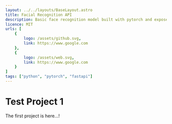 ```yaml
---
layout: ../../layouts/BaseLayout.astro
title: Facial Recognition API
description: Basic face recognition model built with pytorch and exposed with fastapi
licence: MIT
urls: [
    {
        logo: /assets/github.svg,
        link: https://www.google.com
    },
    {
        logo: /assets/web.svg,
        link: https://www.google.com
    }
]
tags: ["python", "pytorch", "fastapi"]
---
```


# Test Project 1

The first project is here...!